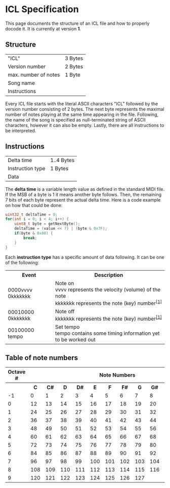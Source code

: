 # ICL Specification

This page documents the structure of an ICL file and how to properly docode it. It is currently at version **1**.

## Structure

<table>
<tr><td>"ICL"</td><td>3 Bytes</td></tr>
<tr><td>Version number</td><td>2 Bytes</td></tr>
<tr><td>max. number of notes</td><td>1 Byte</td></tr>
<tr><td>Song name</td><td></td></tr>
<tr><td>Instructions</td><td></td></tr>
</table>

Every ICL file starts with the literal ASCII characters "ICL" followed by the version number consisting of 2 bytes. The next byte represents the maximal number of notes playing at the same time appearing in the file. Following, the name of the song is specified as null-terminated string of ASCII characters, however it can also be empty. Lastly, there are all instructions to be interpreted.

## Instructions

<table>
<tr><td>Delta time</td><td>1..4 Bytes</td></tr>
<tr><td>Instruction type</td><td>1 Bytes</td></tr>
<tr><td>Data</td><td></td></tr>

</table>

The **delta time** is a variable length value as defined in the standard MIDI file. If the MSB of a byte is 1 it means another byte follows. Then, the remaining 7 bits of each byte represent the actual delta time. Here is a code example on how that could be done:

```C
uint32_t deltaTime = 0;
for(int i = 0; i < 4; i++) {
    uint8_t byte = getNextByte();
    deltaTime = (value << 7) | (byte & 0x7F);
    if(byte & 0x80) {
        break;
    }
}
```

Each **instruction type** has a specific amount of data following. It can be one of the following:

<table>
<tr><th>Event</th><th>Description</th></tr>
<tr><td>0000vvvv 0kkkkkkk</td><td>Note on</br>vvvv represents the velocity (volume) of the note</br>kkkkkkk represents the note (key) number<sup><a href="#table-of-note-numbers">[1]</sup></td></tr>
<tr><td>00010000 0kkkkkkk</td><td>Note off</br>kkkkkkk represents the note (key) number<sup><a href="#table-of-note-numbers">[1]</sup></td></tr>
<tr><td>00100000 tempo</br></td><td>Set tempo</br>tempo contains some timing information yet to be worked out</td></tr>
</table>

## Table of note numbers

<table>
<tbody><tr><th>Octave #</th><th colspan="12">Note Numbers</th></tr>
<tr><th>&nbsp;</th><th>C</th><th>C#</th><th>D</th><th>D#</th><th>E</th><th>F</th>
<th>F#</th><th>G</th><th>G#</th><th>A</th><th>A#</th><th>B</th></tr>
<tr><td>-1</td><td>0</td><td>1</td><td>2</td><td>3</td><td>4</td><td>5</td><td>6</td><td>7</td><td>8</td><td>9</td><td>10</td><td>11</td></tr>
<tr><td>0</td><td>12</td><td>13</td><td>14</td><td>15</td><td>16</td><td>17</td><td>18</td><td>19</td><td>20</td><td>21</td><td>22</td><td>23</td></tr>
<tr><td>1</td><td>24</td><td>25</td><td>26</td><td>27</td><td>28</td><td>29</td><td>30</td><td>31</td><td>32</td><td>33</td><td>34</td><td>35</td></tr>
<tr><td>2</td><td>36</td><td>37</td><td>38</td><td>39</td><td>40</td><td>41</td><td>42</td><td>43</td><td>44</td><td>45</td><td>46</td><td>47</td></tr>
<tr><td>3</td><td>48</td><td>49</td><td>50</td><td>51</td><td>52</td><td>53</td><td>54</td><td>55</td><td>56</td><td>57</td><td>58</td><td>59</td></tr>
<tr><td>4</td><td>60</td><td>61</td><td>62</td><td>63</td><td>64</td><td>65</td><td>66</td><td>67</td><td>68</td><td>69</td><td>70</td><td>71</td></tr>
<tr><td>5</td><td>72</td><td>73</td><td>74</td><td>75</td><td>76</td><td>77</td><td>78</td><td>79</td><td>80</td><td>81</td><td>82</td><td>83</td></tr>
<tr><td>6</td><td>84</td><td>85</td><td>86</td><td>87</td><td>88</td><td>89</td><td>90</td><td>91</td><td>92</td><td>93</td><td>94</td><td>95</td></tr>
<tr><td>7</td><td>96</td><td>97</td><td>98</td><td>99</td><td>100</td><td>101</td><td>102</td><td>103</td><td>104</td><td>105</td><td>106</td><td>107</td></tr>
<tr><td>8</td><td>108</td><td>109</td><td>110</td><td>111</td><td>112</td><td>113</td><td>114</td><td>115</td><td>116</td><td>117</td><td>118</td><td>119</td></tr>
<tr><td>9</td><td>120</td><td>121</td><td>122</td><td>123</td><td>124</td><td>125</td><td>126</td><td>127</td><td>&nbsp;</td><td>&nbsp;</td><td>&nbsp;</td><td>&nbsp;</td></tr>
</tbody></table>

